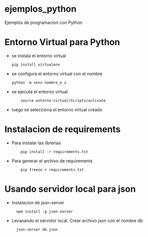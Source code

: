 # ejemplos_python

Ejemplos de programacion con Python

# Entorno Virtual para Python

- se instala el entorno virtual

    ```
    pip install virtualenv
    ```

- se configura el entorno virtual con el nombre

    ```
    python -m venv nombre_e_v
    ```

- se ejecuta el entorno virtual

    ```
        source entorno-virtual/Scripts/activate
    ```

- luego se selecciona el entorno virtual creado

# Instalacion de requirements
- Para instalar las librerias
    ```
        pip install -r requirements.txt
    ```
- Para generar el archivo de requirements
    ```
        pip freeze > requirements.txt
    ```

# Usando servidor local para json
- Instalacion de json-server
  ```
    npm install -g json-server
  ```
- Levanando el servidor local. Crear archivo json con el nombre db
  ```
    json-server db.json
  ```